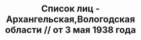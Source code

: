 ---
title: Список лиц - Архангельская,Вологодская области // от 3 мая 1938 года
description: РГАСПИ, ф.17, т.8, оп.171, дело 416, лист 340
images:
- /disk/pictures/v08/17-171-416-340.jpg
- /disk/pictures/v08/17-171-416-341.jpg
- /disk/pictures/v08/17-171-416-342.jpg
- /disk/pictures/v08/17-171-416-343.jpg
- /disk/pictures/v08/17-171-416-344.jpg
- /disk/pictures/v08/17-171-416-345.jpg
---